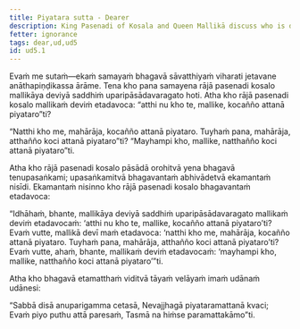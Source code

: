```yaml
---
title: Piyatara sutta - Dearer
description: King Pasenadi of Kosala and Queen Mallikā discuss who is dearer to them.
fetter: ignorance
tags: dear,ud,ud5
id: ud5.1
---
```


Evaṁ me sutaṁ—ekaṁ samayaṁ bhagavā sāvatthiyaṁ viharati jetavane anāthapiṇḍikassa ārāme. Tena kho pana samayena rājā pasenadi kosalo mallikāya deviyā saddhiṁ uparipāsādavaragato hoti. Atha kho rājā pasenadi kosalo mallikaṁ deviṁ etadavoca: “atthi nu kho te, mallike, kocañño attanā piyataro”ti?

“Natthi kho me, mahārāja, kocañño attanā piyataro. Tuyhaṁ pana, mahārāja, atthañño koci attanā piyataro”ti? “Mayhampi kho, mallike, natthañño koci attanā piyataro”ti.

Atha kho rājā pasenadi kosalo pāsādā orohitvā yena bhagavā tenupasaṅkami; upasaṅkamitvā bhagavantaṁ abhivādetvā ekamantaṁ nisīdi. Ekamantaṁ nisinno kho rājā pasenadi kosalo bhagavantaṁ etadavoca:

“Idhāhaṁ, bhante, mallikāya deviyā saddhiṁ uparipāsādavaragato mallikaṁ deviṁ etadavocaṁ: ‘atthi nu kho te, mallike, kocañño attanā piyataro’ti? Evaṁ vutte, mallikā devī maṁ etadavoca: ‘natthi kho me, mahārāja, kocañño attanā piyataro. Tuyhaṁ pana, mahārāja, atthañño koci attanā piyataro’ti? Evaṁ vutte, ahaṁ, bhante, mallikaṁ deviṁ etadavocaṁ: ‘mayhampi kho, mallike, natthañño koci attanā piyataro’”ti.

Atha kho bhagavā etamatthaṁ viditvā tāyaṁ velāyaṁ imaṁ udānaṁ udānesi:

“Sabbā disā anuparigamma cetasā,
Nevajjhagā piyataramattanā kvaci;
Evaṁ piyo puthu attā paresaṁ,
Tasmā na hiṁse paramattakāmo”ti.
